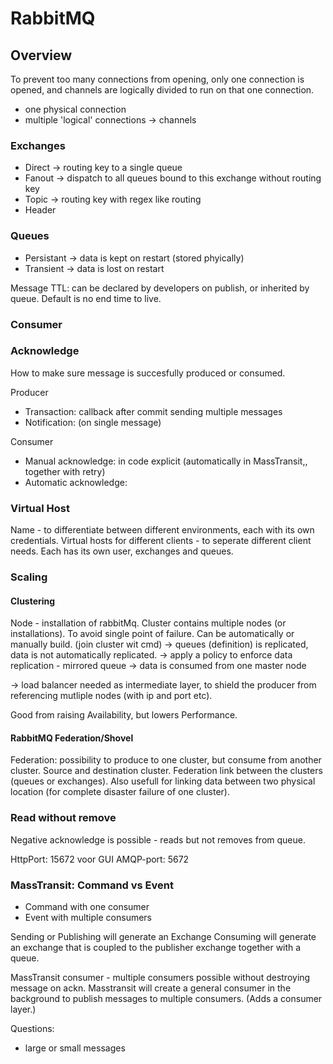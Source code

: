 # RabbitMQ

## Overview

To prevent too many connections from opening, only one connection is opened, and channels are logically divided to run on that one connection.
- one physical connection
- multiple 'logical' connections -> channels


### Exchanges

* Direct -> routing key to a single queue
* Fanout -> dispatch to all queues bound to this exchange without routing key
* Topic -> routing key with regex like routing
* Header


### Queues

* Persistant -> data is kept on restart (stored phyically)
* Transient -> data is lost on restart

Message TTL: can be declared by developers on publish, or inherited by queue. Default is no end time to live.


### Consumer


### Acknowledge

How to make sure message is succesfully produced or consumed.

Producer

* Transaction: callback after commit sending multiple messages
* Notification: (on single message)

Consumer

* Manual acknowledge: in code explicit (automatically in MassTransit,, together with retry)
* Automatic acknowledge: 


### Virtual Host

Name - to differentiate between different environments, each with its own credentials.
Virtual hosts for different clients - to seperate different client needs.
Each has its own user, exchanges and queues.

### Scaling

#### Clustering

Node - installation of rabbitMq. Cluster contains multiple nodes (or installations).
To avoid single point of failure.
Can be automatically or manually build. (join cluster wit cmd)
-> queues (definition) is replicated, data is not automatically replicated. 
-> apply a policy to enforce data replication - mirrored queue
-> data is consumed from one master node

-> load balancer needed as intermediate layer, to shield the producer from referencing mutliple nodes (with ip and port etc).

Good from raising Availability, but lowers Performance.


#### RabbitMQ Federation/Shovel

Federation: possibility to produce to one cluster, but consume from another cluster.
Source and destination cluster.
Federation link between the clusters (queues or exchanges).
Also usefull for linking data between two physical location (for complete disaster failure of one cluster).


### Read without remove

Negative acknowledge is possible - reads but not removes from queue.



HttpPort: 15672 voor GUI
AMQP-port: 5672


### MassTransit: Command vs Event

* Command with one consumer
* Event with multiple consumers

Sending or Publishing will generate an Exchange
Consuming will generate an exchange that is coupled to the publisher exchange together with a queue.

MassTransit consumer - multiple consumers possible without destroying message on ackn. Masstransit will create a general consumer in the background to publish messages to multiple consumers. (Adds a consumer layer.)




Questions:
 - large or small messages